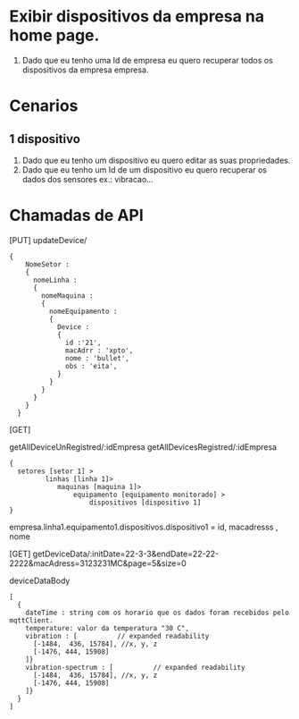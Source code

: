 # Exibir dispositivos da empresa na home page.

1. Dado que eu tenho uma Id de empresa eu quero recuperar todos os dispositivos da empresa empresa.

# Cenarios

## 1 dispositivo

1. Dado que eu tenho um dispositivo eu quero editar as suas propriedades.
2. Dado que eu tenho um Id de um dispositivo eu quero recuperar os dados dos sensores ex.: vibracao... 

# Chamadas de API
[PUT]
updateDevice/
```
{
    NomeSetor : 
    { 
      nomeLinha : 
      { 
        nomeMaquina :
        {
          nomeEquipamento : 
          { 
            Device : 
            { 
              id :'21',
              macAdrr : 'xpto',
              nome : 'bullet',
              obs : 'eita',
            }
          }
        }
      }
    }
  }
```
[GET]

getAllDeviceUnRegistred/:idEmpresa
getAllDevicesRegistred/:idEmpresa
```
{ 
  setores [setor 1] >
         linhas [linha 1]> 
            maquinas [maquina 1]> 
                equipamento [equipamento monitorado] > 
                    dispositivos [dispositivo 1]
}
```
empresa.linha1.equipamento1.dispositivos.dispositivo1 = id, macadresss , nome

[GET]
getDeviceData/:initDate=22-3-3&endDate=22-22-2222&macAdress=3123231MC&page=5&size=0

deviceDataBody 
```
[
  {
    dateTime : string com os horario que os dados foram recebidos pelo mqttClient.
    temperature: valor da temperatura "30 C",
    vibration : [          // expanded readability
      [-1484,  436, 15784], //x, y, z
      [-1476, 444, 15908]
    ]}
    vibration-spectrum : [          // expanded readability
      [-1484,  436, 15784], //x, y, z
      [-1476, 444, 15908]
    ]}
  }
]
```